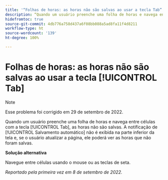 ```yaml
---
title: '“Folhas de horas: as horas não são salvas ao usar a tecla Tab”'
description: “Quando um usuário preenche uma folha de horas e navega entre células com a tecla Tab, as horas não são salvas. A notificação de salvamento automático não é exibida na parte inferior da tela e, se o usuário atualizar a página, ele poderá ver as horas que não foram salvas.”
hidefromtoc: true
source-git-commit: 4db776a758d437a6f08bb088a5ad8fa11f4d8211
workflow-type: ht
source-wordcount: '139'
ht-degree: 100%

---
```



# Folhas de horas: as horas não são salvas ao usar a tecla [!UICONTROL Tab]

>[!NOTE]
>
>Esse problema foi corrigido em 29 de setembro de 2022.

Quando um usuário preenche uma folha de horas e navega entre células com a tecla [!UICONTROL Tab], as horas não são salvas. A notificação de [!UICONTROL Salvamento automático] não é exibida na parte inferior da tela e, se o usuário atualizar a página, ele poderá ver as horas que não foram salvas.

**Solução alternativa**

Navegue entre células usando o mouse ou as teclas de seta.

_Reportado pela primeira vez em 8 de setembro de 2022._

